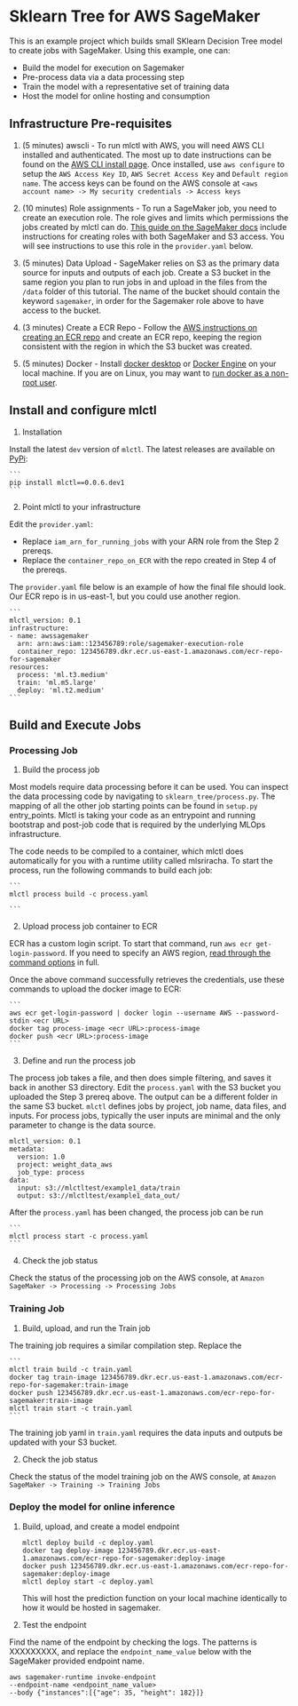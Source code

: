 # Sklearn Tree for AWS SageMaker

This is an example project which builds small SKlearn Decision Tree model to create jobs with SageMaker. Using this example, one can:

- Build the model for execution on Sagemaker
- Pre-process data via a data processing step
- Train the model with a representative set of training data
- Host the model for online hosting and consumption

## Infrastructure Pre-requisites

1. (5 minutes) awscli - To run mlctl with AWS, you will need AWS CLI installed and authenticated. The most up to date instructions can be found on the [AWS CLI install page](https://docs.aws.amazon.com/cli/latest/userguide/install-cliv2.html). Once installed, use `aws configure` to setup the `AWS Access Key ID`, `AWS Secret Access Key` and `Default region name`. The access keys can be found on the AWS console at `<aws account name> -> My security credentials -> Access keys`

2. (10 minutes) Role assignments - To run a SageMaker job, you need to create an execution role. The role gives and limits which permissions the jobs created by mlctl can do. [This guide on the SageMaker docs](https://docs.aws.amazon.com/sagemaker/latest/dg/sagemaker-roles.html) include instructions for creating roles with both SageMaker and S3 access. You will see instructions to use this role in the `provider.yaml` below.

3. (5 minutes) Data Upload - SageMaker relies on S3 as the primary data source for inputs and outputs of each job. Create a S3 bucket in the same region you plan to run jobs in and upload in the files from the `/data` folder of this tutorial. The name of the bucket should contain the keyword `sagemaker`, in order for the Sagemaker role above to have access to the bucket.

4. (3 minutes) Create a ECR Repo - Follow the [AWS instructions on creating an ECR repo](https://docs.aws.amazon.com/AmazonECR/latest/userguide/repository-create.html) and create an ECR repo, keeping the region consistent with the region in which the S3 bucket was created.

5. (5 minutes) Docker - Install [docker desktop](https://docs.docker.com/desktop/) or [Docker Engine](https://docs.docker.com/engine/) on your local machine. If you are on Linux, you may want to [run docker as a non-root user](https://docs.docker.com/engine/install/linux-postinstall/).

## Install and configure mlctl

1. Installation

Install the latest `dev` version of `mlctl`. The latest releases are available on [PyPi](https://pypi.org/project/mlctl/#history):

    ```
    pip install mlctl==0.0.6.dev1
    ```

2. Point mlctl to your infrastructure

Edit the `provider.yaml`:

- Replace `iam_arn_for_running_jobs` with your ARN role from the Step 2 prereqs.
- Replace the `container_repo_on_ECR` with the repo created in Step 4 of the prereqs. 

The `provider.yaml` file below is an example of how the final file should look. Our ECR repo is in us-east-1, but you could use another region.

    ```
    mlctl_version: 0.1
    infrastructure:
    - name: awssagemaker
      arn: arn:aws:iam::123456789:role/sagemaker-execution-role
      container_repo: 123456789.dkr.ecr.us-east-1.amazonaws.com/ecr-repo-for-sagemaker
    resources: 
      process: 'ml.t3.medium'
      train: 'ml.m5.large'
      deploy: 'ml.t2.medium'
    ```

## Build and Execute Jobs

### Processing Job

1. Build the process job

Most models require data processing before it can be used. You can inspect the data processing code by navigating to `sklearn_tree/process.py`. The mapping of all the other job starting points can be found in `setup.py` entry_points. Mlctl is taking your code as an entrypoint and running bootstrap and post-job code that is required by the underlying MLOps infrastructure.

The code needs to be compiled to a container, which mlctl does automatically for you with a runtime utility called mlsriracha. To start the process, run the following commands to build each job:

    ```
    mlctl process build -c process.yaml
    
    ```

2. Upload process job container to ECR

ECR has a custom login script. To start that command, run `aws ecr get-login-password`. If you need to specify an AWS region, [read through the command options](https://docs.aws.amazon.com/AmazonECR/latest/userguide/getting-started-cli.html#cli-authenticate-registry) in full.

Once the above command successfully retrieves the credentials, use these commands to upload the docker image to ECR:

    ```
    aws ecr get-login-password | docker login --username AWS --password-stdin <ecr URL>
    docker tag process-image <ecr URL>:process-image
    docker push <ecr URL>:process-image
    ```

3. Define and run the process job

The process job takes a file, and then does simple filtering, and saves it back in another S3 directory. Edit the `process.yaml` with the S3 bucket you uploaded the Step 3 prereq above. The output can be a different folder in the same S3 bucket. `mlctl` defines jobs by project, job name, data files, and inputs. For process jobs, typically the user inputs are minimal and the only parameter to change is the data source.

```
mlctl_version: 0.1
metadata:
  version: 1.0
  project: weight_data_aws
  job_type: process
data:
  input: s3://mlctltest/example1_data/train
  output: s3://mlctltest/example1_data_out/
```
After the `process.yaml` has been changed, the process job can be run

    ```
    mlctl process start -c process.yaml
    ```

4. Check the job status

Check the status of the processing job on the AWS console, at `Amazon SageMaker -> Processing -> Processing Jobs`

### Training Job

1. Build, upload, and run the Train job

The training job requires a similar compilation step. Replace the 

    ```
    mlctl train build -c train.yaml
    docker tag train-image 123456789.dkr.ecr.us-east-1.amazonaws.com/ecr-repo-for-sagemaker:train-image
    docker push 123456789.dkr.ecr.us-east-1.amazonaws.com/ecr-repo-for-sagemaker:train-image
    mlctl train start -c train.yaml
    ```

The training job yaml in `train.yaml` requires the data inputs and outputs be updated with your S3 bucket. 

2. Check the job status

Check the status of the model training job on the AWS console, at `Amazon SageMaker -> Training -> Training Jobs`

### Deploy the model for online inference

1. Build, upload, and create a model endpoint
    ```
    mlctl deploy build -c deploy.yaml
    docker tag deploy-image 123456789.dkr.ecr.us-east-1.amazonaws.com/ecr-repo-for-sagemaker:deploy-image
    docker push 123456789.dkr.ecr.us-east-1.amazonaws.com/ecr-repo-for-sagemaker:deploy-image
    mlctl deploy start -c deploy.yaml
    ```

    This will host the prediction function on your local machine
    identically to how it would be hosted in sagemaker.

2. Test the endpoint

Find the name of the endpoint by checking the logs. The patterns is XXXXXXXXX, and replace the `endpoint_name_value` below with the SageMaker provided endpoint name.

```
aws sagemaker-runtime invoke-endpoint
--endpoint-name <endpoint_name_value>
--body {"instances":[{"age": 35, "height": 182}]}
```